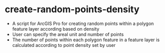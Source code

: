 # create-random-points-density

* A script for ArcGIS Pro for creating random points within a polygon feature layer according based on density
* User can specify the areal unit and number of points
* The number of points within each polygon feature in a feature layer is calculated according to point density set by user
